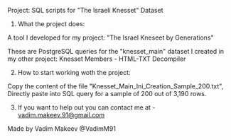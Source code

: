 Project:  SQL scripts for "The Israeli Knesset" Dataset




1. What the project does:


A tool I developed for my project: "The Israel Kneseet by Generations"

These are PostgreSQL queries for the "knesset_main" dataset I created in my other project: Knesset Members - HTML-TXT Decompiler



2. How to start working woth the project:


Copy the content of the file "Knesset_Main_Ini_Creation_Sample_200.txt",
Directly paste into SQL query for a sample of 200 out of 3,190 rows.



3. If you want to help out you can contact me at - vadim.makeev.91@gmail.com

Made by Vadim Makeev @VadimM91
